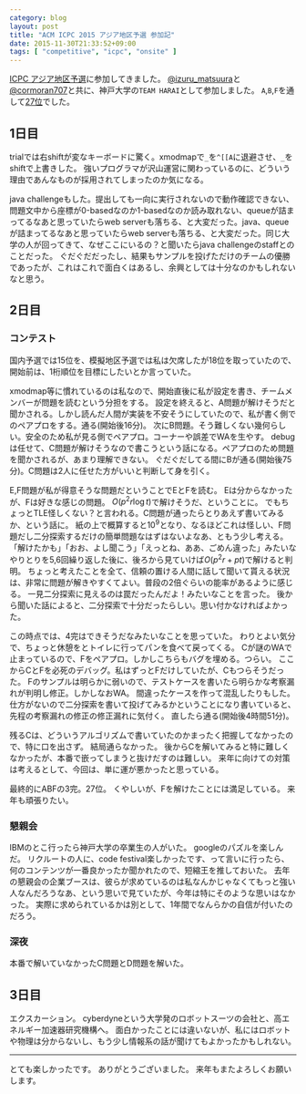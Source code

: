```yaml
---
category: blog
layout: post
title: "ACM ICPC 2015 アジア地区予選 参加記"
date: 2015-11-30T21:33:52+09:00
tags: [ "competitive", "icpc", "onsite" ]
---
```


[ICPC アジア地区予選](http://icpc.iisf.or.jp/blog/2015/09/10/asia-tsukuba-regional/)に参加してきました。
[@izuru_matsuura](https://twitter.com/izuru_matsuura)と[@cormoran707](https://twitter.com/cormoran707)と共に、神戸大学の`TEAM HARAI`として参加しました。
`A`,`B`,`F`を通して[27位](http://icpcsec.storage.googleapis.com/icpc2015-regional-live/standings.html)でした。

<!-- more -->

## 1日目

trialでは右shiftが変なキーボードに驚く。xmodmapで`_`を`^[[A`に退避させ、`_`をshiftで上書きした。
強いプログラマが沢山運営に関わっているのに、どういう理由であんなものが採用されてしまったのか気になる。

java challengeもした。提出しても一向に実行されないので動作確認できない、問題文中から座標が0-basedなのか1-basedなのか読み取れない、queueが詰まってるなあと思っていたらweb serverも落ちる、と大変だった。java、queueが詰まってるなあと思っていたらweb serverも落ちる、と大変だった。同じ大学の人が回ってきて、なぜここにいるの？と聞いたらjava challengeのstaffとのことだった。
ぐだぐだだったし、結果もサンプルを投げただけのチームの優勝であったが、これはこれで面白くはあるし、余興としては十分なのかもしれないなと思う。

## 2日目

### コンテスト

国内予選では15位を、模擬地区予選では私は欠席したが18位を取っていたので、開始前は、1桁順位を目標にしたいとか言っていた。

xmodmap等に慣れているのは私なので、開始直後に私が設定を書き、チームメンバーが問題を読むという分担をする。
設定を終えると、A問題が解けそうだと聞かされる。しかし読んだ人間が実装を不安そうにしていたので、私が書く側でのペアプロをする。通る(開始後16分)。
次にB問題。そう難しくない幾何らしい。安全のため私が見る側でペアプロ。コーナーや誤差でWAを生やす。
debugは任せて、C問題が解けそうなので書こうという話になる。ペアプロのため問題を聞かされるが、あまり理解できない。
ぐだぐだしてる間にBが通る(開始後75分)。C問題は2人に任せた方がいいと判断して身を引く。

E,F問題が私が得意そうな問題だということでEとFを読む。
Eは分からなかったが、Fは好きな感じの問題。
$O(p^2r \log t)$で解けそうだ、ということに。
でもちょっとTLE怪しくない？と言われる。C問題が通ったらとりあえず書いてみるか、という話に。
紙の上で概算すると$10^9$となり、なるほどこれは怪しい、F問題だし二分探索するだけの簡単問題なはずはないよなあ、ともう少し考える。
「解けたかも」「おお、よし聞こう」「えっとね、ああ、ごめん違った」みたいなやりとりを5,6回繰り返した後に、後ろから見ていけば$O(p^2r + pt)$で解けると判明。
ちょっと考えたことを全て、信頼の置ける人間に話して聞いて貰える状況は、非常に問題が解きやすくてよい。普段の2倍ぐらいの能率があるように感じる。
一見二分探索に見えるのは罠だったんだよ！みたいなことを言った。
後から聞いた話によると、二分探索で十分だったらしい。思い付かなければよかった。

この時点では、4完はできそうだなみたいなことを思っていた。
わりとよい気分で、ちょっと休憩をとトイレに行ってパンを食べて戻ってくる。
Cが謎のWAで止まっているので、Fをペアプロ。しかしこちらもバグを埋める。つらい。
ここからCとFを必死のデバッグ。私はずっとFだけしていたが、Cもつらそうだった。
Fのサンプルは明らかに弱いので、テストケースを書いたら明らかな考察漏れが判明し修正。しかしなおWA。
間違ったケースを作って混乱したりもした。
仕方がないので二分探索を書いて投げてみるかということになり書いていると、先程の考察漏れの修正の修正漏れに気付く。
直したら通る(開始後4時間51分)。

残るCは、どういうアルゴリズムで書いていたのかまったく把握してなかったので、特に口を出さず。
結局通らなかった。
後からCを解いてみると特に難しくなかったが、本番で嵌ってしまうと抜けだすのは難しい。
来年に向けての対策は考えるとして、今回は、単に運が悪かったと思っている。

最終的にABFの3完。27位。
くやしいが、Fを解けたことには満足している。
来年も頑張りたい。

### 懇親会

IBMのとこ行ったら神戸大学の卒業生の人がいた。
googleのパズルを楽しんだ。
リクルートの人に、code festival楽しかったです、って言いに行ったら、何のコンテンツが一番良かったか聞かれたので、短縮王を推しておいた。
去年の懇親会の企業ブースは、彼らが求めているのは私なんかじゃなくてもっと強い人なんだろうなあ、という思いで見ていたが、今年は特にそのような思いはなかった。
実際に求められているかは別として、1年間でなんらかの自信が付いたのだろう。

### 深夜

本番で解いていなかったC問題とD問題を解いた。

## 3日目

エクスカーション。
cyberdyneという大学発のロボットスーツの会社と、高エネルギー加速器研究機構へ。
面白かったことには違いないが、私にはロボットや物理は分からないし、もう少し情報系の話が聞けてもよかったかもしれない。


---

とても楽しかったです。
ありがとうございました。
来年もまたよろしくお願いします。
